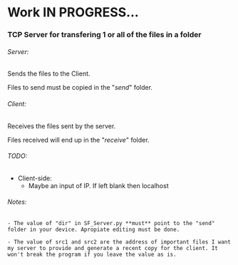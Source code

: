 # Work IN PROGRESS...


### TCP Server for transfering 1 or all of the files in a folder

###### Server:
Sends the files to the Client.

Files to send must be copied in the "*send*" folder.

###### Client: 
Receives the files sent by the server. 

Files received will end up in the "*receive*" folder.

###### TODO:
- Client-side:
    - Maybe an input of IP. If left blank then localhost

###### Notes:
    - The value of "dir" in SF_Server.py **must** point to the "send" folder in your device. Apropiate editing must be done.

    - The value of src1 and src2 are the address of important files I want my server to provide and generate a recent copy for the client. It won't break the program if you leave the value as is.